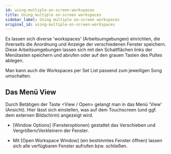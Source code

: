 ```yaml
---
id: using-multiple-on-screen-workspaces
title: Using multiple on-screen workspaces
sidebar_label: Using multiple on-screen workspaces
original_id: using-multiple-on-screen-workspaces
---
```


Es lassen sich diverse 'workspaces' (Arbeitsumgebungen) einrichten, die
ihrerseits die Anordnung und Anzeige der verschiedenen Fenster
speichern. Diese Arbeitsumgebungen lassen sich mit den Schaltflächen
links der Menütasten speichern und abrufen oder auf den grauen Tasten
des Pultes ablegen.

Man kann auch die Workspaces per Set List passend zum jeweiligen Song
umschalten.

Das Menü View
-------------

Durch Betätigen der Taste \<View / Open\> gelangt man in das Menü
'View' (Ansicht). Hier lässt sich einstellen, was auf dem Touchscreen
(und ggf. dem externen Bildschirm) angezeigt wird.

-   \[Window Options\] (Fensteroptionen) gestattet das Verschieben und
    Vergrößern/Verkleinern der Fenster.

-   Mit \[Open Workspace Window\] (ein bestimmtes Fenster öffnen) lassen
    sich alle verfügbaren Fenster aufrufen bzw. schließen.


